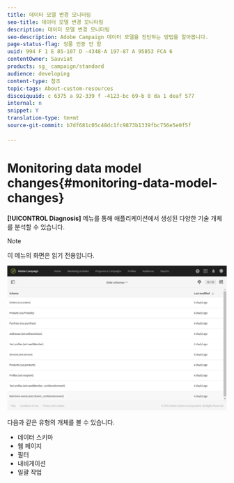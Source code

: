 ```yaml
---
title: 데이터 모델 변경 모니터링
seo-title: 데이터 모델 변경 모니터링
description: 데이터 모델 변경 모니터링
seo-description: Adobe Campaign 데이터 모델을 진단하는 방법을 알아봅니다.
page-status-flag: 정품 인증 안 함
uuid: 994 F 1 E 85-107 D -4348-A 197-87 A 95853 FCA 6
contentOwner: Sauviat
products: sg_ campaign/standard
audience: developing
content-type: 참조
topic-tags: About-custom-resources
discoiquuid: c 6375 a 92-339 f -4123-bc 69-b 0 da 1 deaf 577
internal: n
snippet: Y
translation-type: tm+mt
source-git-commit: b7df681c05c48dc1fc9873b1339fbc756e5e0f5f

---
```



# Monitoring data model changes{#monitoring-data-model-changes}

**[!UICONTROL Diagnosis]** 메뉴를 통해 애플리케이션에서 생성된 다양한 기술 개체를 분석할 수 있습니다.

>[!NOTE]
>
>이 메뉴의 화면은 읽기 전용입니다.

![](assets/diagnostic.png)

다음과 같은 유형의 개체를 볼 수 있습니다.

* 데이터 스키마
* 웹 페이지
* 필터
* 내비게이션
* 일괄 작업


